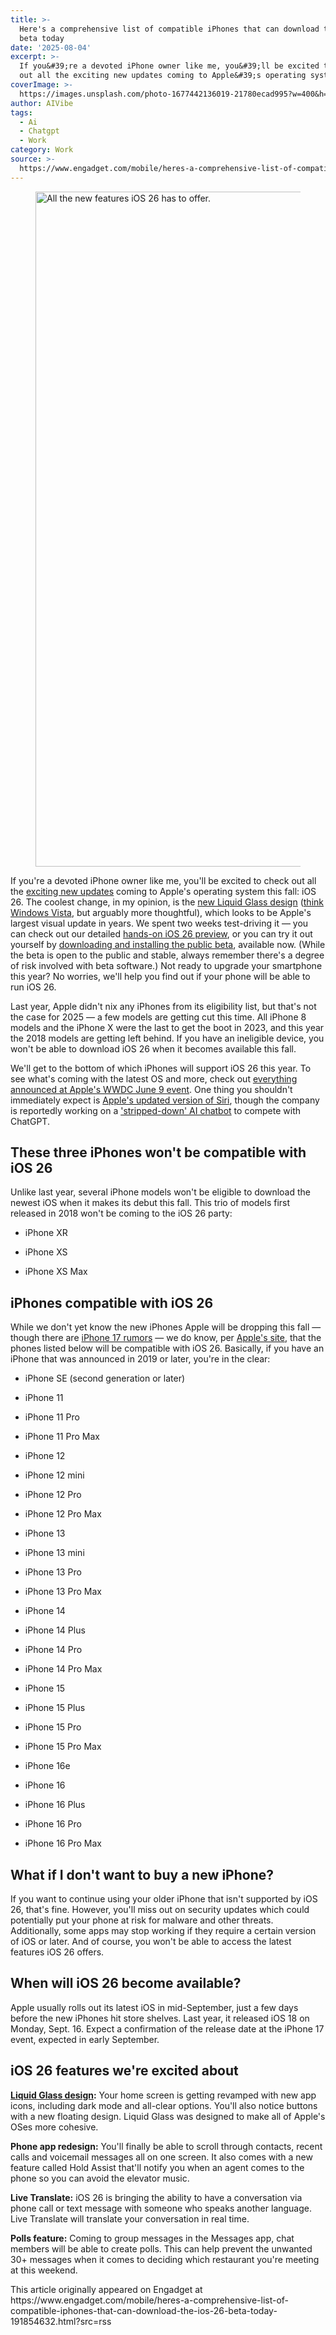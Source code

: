 ```yaml
---
title: >-
  Here's a comprehensive list of compatible iPhones that can download the iOS 26
  beta today
date: '2025-08-04'
excerpt: >-
  If you&#39;re a devoted iPhone owner like me, you&#39;ll be excited to check
  out all the exciting new updates coming to Apple&#39;s operating system t...
coverImage: >-
  https://images.unsplash.com/photo-1677442136019-21780ecad995?w=400&h=200&fit=crop&auto=format
author: AIVibe
tags:
  - Ai
  - Chatgpt
  - Work
category: Work
source: >-
  https://www.engadget.com/mobile/heres-a-comprehensive-list-of-compatible-iphones-that-can-download-the-ios-26-beta-today-191854632.html?src=rss
---
```

<figure><img src="https://s.yimg.com/os/creatr-uploaded-images/2025-06/e8198950-4560-11f0-b77d-f9c64c0ca41d" data-crop-orig-src="https://s.yimg.com/os/creatr-uploaded-images/2025-06/e8198950-4560-11f0-b77d-f9c64c0ca41d" style="height:1080px;width:1920px;" alt="All the new features iOS 26 has to offer." data-uuid="d1c00410-920f-387b-8f1d-4057226dedd6"><figcaption></figcaption></figure>
<p>If you&#39;re a devoted iPhone owner like me, you&#39;ll be excited to check out all the <a data-i13n="cpos:1;pos:1" href="https://www.engadget.com/mobile/apple-ios-26-all-the-latest-features-for-iphones-new-operating-system-including-facetime-updates-135749454.html">exciting new updates</a> coming to Apple&#39;s operating system this fall: iOS 26. The coolest change, in my opinion, is the <a data-i13n="cpos:2;pos:1" href="https://www.engadget.com/mobile/smartphones/apples-new-liquid-glass-design-is-its-biggest-visual-update-in-years-172158766.html">new Liquid Glass design</a> (<a data-i13n="cpos:3;pos:1" href="https://www.engadget.com/computing/apples-liquid-glass-is-windows-vista-done-well-181954910.html">think Windows Vista</a>, but arguably more thoughtful), which looks to be Apple&#39;s largest visual update in years. We spent two weeks test-driving it — you can check out our detailed <a data-i13n="cpos:4;pos:1" href="https://www.engadget.com/ios-26-beta-preview-liquid-glass-is-better-than-you-think-172155402.html">hands-on iOS 26 preview</a>, or you can try it out yourself by <a data-i13n="cpos:5;pos:1" href="https://www.engadget.com/mobile/smartphones/how-to-install-the-ios-26-public-beta-171117199.html">downloading and installing the public beta</a>, available now. (While the beta is open to the public and stable, always remember there&#39;s a degree of risk involved with beta software.) Not ready to upgrade your smartphone this year? No worries, we&#39;ll help you find out if your phone will be able to run iOS 26.</p>
<p>Last year, Apple didn&#39;t nix any iPhones from its eligibility list, but that&#39;s not the case for 2025 — a few models are getting cut this time. All iPhone 8 models and the iPhone X were the last to get the boot in 2023, and this year the 2018 models are getting left behind. If you have an ineligible device, you won&#39;t be able to download iOS 26 when it becomes available this fall.</p>
<p>We&#39;ll get to the bottom of which iPhones will support iOS 26 this year. To see what&#39;s coming with the latest OS and more, check out <a data-i13n="cpos:6;pos:1" href="https://www.engadget.com/big-tech/wwdc-2025-everything-apple-announced-including-ios-26-liquid-glass-design-and-more-171718030.html">everything announced at Apple&#39;s WWDC June 9 event</a>. One thing you shouldn&#39;t immediately expect is <a data-i13n="cpos:7;pos:1" href="https://www.engadget.com/ai/apple-is-delaying-its-smarter-more-personal-siri-183513424.html">Apple&#39;s updated version of Siri</a>, though the company is reportedly working on a <a data-i13n="cpos:8;pos:1" href="https://www.engadget.com/ai/apple-reportedly-has-a-stripped-down-ai-chatbot-to-compete-with-chatgpt-in-the-works-164345473.html">&#39;stripped-down&#39; AI chatbot</a> to compete with ChatGPT.</p>
<h2 id="jump-link-these-3-iphones-wont-be-compatible-with-ios-26">These three iPhones won&#39;t be compatible with iOS 26</h2>
<p>Unlike last year, several iPhone models won&#39;t be eligible to download the newest iOS when it makes its debut this fall. This trio of models first released in 2018 won&#39;t be coming to the iOS 26 party:</p>
<ul>
<li><p>iPhone XR</p></li>
<li><p>iPhone XS</p></li>
<li><p>iPhone XS Max</p></li>
</ul>
<h2 id="jump-link-iphones-compatible-with-ios-26">iPhones compatible with iOS 26</h2>
<p>While we don&#39;t yet know the new iPhones Apple will be dropping this fall — though there are <a data-i13n="cpos:9;pos:1" href="https://www.engadget.com/mobile/smartphones/iphone-17-pro-max-and-air-everything-we-know-about-apples-new-phones-153024282.html">iPhone 17 rumors</a> — we do know, per <a data-i13n="elm:affiliate_link;sellerN:Apple;elmt:;cpos:10;pos:1" href="https://shopping.yahoo.com/rdlw?merchantId=4130e2f0-a14f-4c5e-bdab-cd52ac7d8e79&amp;siteId=us-engadget&amp;pageId=1p-autolink&amp;contentUuid=26260a3d-ae4f-4cf4-87bb-44418bf95e09&amp;featureId=text-link&amp;merchantName=Apple&amp;linkText=Apple%27s+site&amp;custData=eyJzb3VyY2VOYW1lIjoiV2ViLURlc2t0b3AtVmVyaXpvbiIsImxhbmRpbmdVcmwiOiJodHRwczovL3d3dy5hcHBsZS5jb20vb3MvaW9zLyIsImNvbnRlbnRVdWlkIjoiMjYyNjBhM2QtYWU0Zi00Y2Y0LTg3YmItNDQ0MThiZjk1ZTA5Iiwib3JpZ2luYWxVcmwiOiJodHRwczovL3d3dy5hcHBsZS5jb20vb3MvaW9zLyJ9&amp;signature=AQAAAZxhGtK5kDhj-Of3sM-GsxFR0B7XEqv69Vae-gRud-3s&amp;gcReferrer=https%3A%2F%2Fwww.apple.com%2Fos%2Fios%2F" class="rapid-with-clickid" data-original-link="https://www.apple.com/os/ios/">Apple&#39;s site</a>, that the phones listed below will be compatible with iOS 26. Basically, if you have an iPhone that was announced in 2019 or later, you&#39;re in the clear:</p>
<ul>
<li><p>iPhone SE (second generation or later)</p></li>
<li><p>iPhone 11</p></li>
<li><p>iPhone 11 Pro</p></li>
<li><p>iPhone 11 Pro Max</p></li>
<li><p>iPhone 12</p></li>
<li><p>iPhone 12 mini</p></li>
<li><p>iPhone 12 Pro</p></li>
<li><p>iPhone 12 Pro Max</p></li>
<li><p>iPhone 13</p></li>
<li><p>iPhone 13 mini</p></li>
<li><p>iPhone 13 Pro</p></li>
<li><p>iPhone 13 Pro Max</p></li>
<li><p>iPhone 14</p></li>
<li><p>iPhone 14 Plus</p></li>
<li><p>iPhone 14 Pro</p></li>
<li><p>iPhone 14 Pro Max</p></li>
<li><p>iPhone 15</p></li>
<li><p>iPhone 15 Plus</p></li>
<li><p>iPhone 15 Pro</p></li>
<li><p>iPhone 15 Pro Max</p></li>
<li><p>iPhone 16e</p></li>
<li><p>iPhone 16</p></li>
<li><p>iPhone 16 Plus</p></li>
<li><p>iPhone 16 Pro</p></li>
<li><p>iPhone 16 Pro Max</p></li>
</ul>
<h2 id="jump-link-what-if-i-dont-want-to-buy-a-new-iphone">What if I don&#39;t want to buy a new iPhone?</h2>
<p>If you want to continue using your older iPhone that isn&#39;t supported by iOS 26, that&#39;s fine. However, you&#39;ll miss out on security updates which could potentially put your phone at risk for malware and other threats. Additionally, some apps may stop working if they require a certain version of iOS or later. And of course, you won&#39;t be able to access the latest features iOS 26 offers.</p>
<h2 id="jump-link-when-will-ios-26-become-available">When will iOS 26 become available?</h2>
<p>Apple usually rolls out its latest iOS in mid-September, just a few days before the new iPhones hit store shelves. Last year, it released iOS 18 on Monday, Sept. 16. Expect a confirmation of the release date at the iPhone 17 event, expected in early September.&nbsp;</p>
<h2 id="jump-link-ios-26-features-were-excited-about">iOS 26 features we&#39;re excited about</h2>
<p><a data-i13n="cpos:11;pos:1" href="https://www.engadget.com/mobile/smartphones/apples-new-liquid-glass-design-is-its-biggest-visual-update-in-years-172158766.html"><strong>Liquid Glass design</strong></a><strong>:</strong> Your home screen is getting revamped with new app icons, including dark mode and all-clear options. You&#39;ll also notice buttons with a new floating design. Liquid Glass was designed to make all of Apple&#39;s OSes more cohesive.</p>
<p><strong>Phone app redesign:</strong> You&#39;ll finally be able to scroll through contacts, recent calls and voicemail messages all on one screen. It also comes with a new feature called Hold Assist that&#39;ll notify you when an agent comes to the phone so you can avoid the elevator music.</p>
<p><strong>Live Translate:</strong> iOS 26 is bringing the ability to have a conversation via phone call or text message with someone who speaks another language. Live Translate will translate your conversation in real time.&nbsp;</p>
<p><strong>Polls feature:</strong> Coming to group messages in the Messages app, chat members will be able to create polls. This can help prevent the unwanted 30+ messages when it comes to deciding which restaurant you&#39;re meeting at this weekend.</p>This article originally appeared on Engadget at https://www.engadget.com/mobile/heres-a-comprehensive-list-of-compatible-iphones-that-can-download-the-ios-26-beta-today-191854632.html?src=rss
